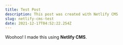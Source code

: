 ```yaml
---
title: Test Post
description: This post was created with Netlify CMS
slug: netlify-cms-test
date: 2021-12-17T04:52:22.254Z
---
```

Woohoo! I made this using **Netlify CMS**.